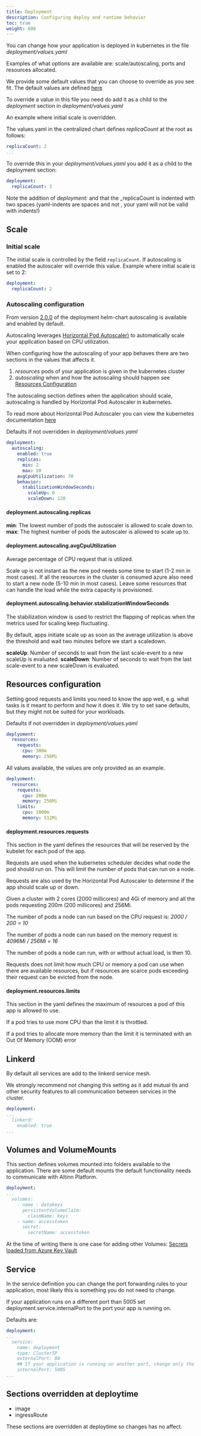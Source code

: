 ```yaml
---
title: Deployment
description: Configuring deploy and runtime behavior
toc: true
weight: 600
---
```

You can change how your application is deployed in kubernetes in the file _deployment/values.yaml_

Examples of what options are available are: scale/autoscaling, ports and resources allocated.

We provide some default values that you can choose to override as you see fit. The default values are defined [here](https://github.com/Altinn/altinn-studio-charts/blob/main/charts/deployment/values.yaml)

To override a value in this file you need do add it as a child to the _deployment_ section in _deployment/values.yaml_

An example where initial scale is overridden.

The values.yaml in the centralized chart defines _replicaCount_ at the root as follows:
```yaml
replicaCount: 2
...
```

To override this in your _deployment/values.yaml_ you add it as a child to the deployment section:
```yaml
deployment:
  replicaCount: 3
```
Note the addition of _deployment:_ and that the _replicaCount is indented with two spaces (yaml-indents are spaces and not <tab>, your yaml will not be valid with <tab> indents!)

## Scale
### Initial scale
The initial scale is controlled by the field `replicaCount`. If autoscaling is enabled the autoscaler will override this value.
Example where initial scale is set to 2:
```yaml
deployment:
  replicaCount: 2
```
### Autoscaling configuration

From version [2.0.0](/community/changelog/deployment/v2) of the deployment helm-chart autoscaling is available and enabled by default.

Autoscaling leverages [Horizontal Pod Autoscaler)](https://kubernetes.io/docs/tasks/run-application/horizontal-pod-autoscale/) 
to automatically scale your application based on CPU utilization.

When configuring how the autoscaling of your app behaves there are two sections in the values that affects it.
1. _resources_ pods of your application is given in the kubernetes cluster
2. _autoscaling_ when and how the autoscaling should happen see [Resources Configuration](##resources-configuration)

The autoscaling section defines when the application should scale, autoscaling is handled by Horizontal Pod Autoscaler in kubernetes.

To read more about Horizontal Pod Autoscaler you can view the kubernetes documentation [here](https://kubernetes.io/docs/tasks/run-application/horizontal-pod-autoscale/)

Defaults if not overridden in _deployment/values.yaml_
```yaml
deployment:
  autoscaling:
    enabled: true
    replicas:
      min: 2
      max: 10
    avgCpuUtilization: 70
    behavior:
      stabilizationWindowSeconds:
        scaleUp: 0
        scaleDown: 120
```

#### deployment.autoscaling.replicas
__min__: The lowest number of pods the autoscaler is allowed to scale down to.
__max__: The highest number of pods the autoscaler is allowed to scale up to.

#### deployment.autoscaling.avgCpuUtilization
Average percentage of CPU request that is utilized.

Scale up is not instant as the new pod needs some time to start (1-2 min in most cases).
If all the resources in the cluster is consumed azure also need to start a new node (5-10 min in most cases).
Leave some resources that can handle the load while the extra capacity is provisioned.

#### deployment.autoscaling.behavior.stabilizationWindowSeconds
The stabilization window is used to restrict the flapping of replicas when the metrics used for scaling keep fluctuating.

By default, apps initiate scale up as soon as the average utilization is above the threshold and wait two minutes before we start a scaledown.

__scaleUp__: Number of seconds to wait from the last scale-event to a new scaleUp is evaluated.
__scaleDown__: Number of seconds to wait from the last scale-event to a new scaleDown is evaluated.

## Resources configuration
Setting good requests and limits you need to know the app well, e.g. what tasks is it meant to perform and how it does it. 
We try to set sane defaults, but they might not be suited for your workloads.

Defaults if not overridden in _deployment/values.yaml_
```yaml
deplyoment:
  resources:
    requests:
      cpu: 300m
      memory: 256Mi
```

All values available, the values are only provided as an example.
```yaml
deplyoment:
  resources:
    requests:
      cpu: 200m
      memory: 256Mi
    limits:
      cpu: 1000m
      memory: 512Mi
``` 

#### deployment.resources.requests
This section in the yaml defines the resources that will be reserved by the kubelet for each pod of the app. 

Requests are used when the kubernetes scheduler decides what node the pod should run on. This will limit the number of pods that can run on a node.

Requests are also used by the Horizontal Pod Autoscaler to determine if the app should scale up or down.

Given a cluster with 2 cores (2000 millicores) and 4Gi of memory and all the pods requesting 200m (200 millicores) and 256Mi.

The number of pods a node can run based on the CPU request is: _2000 / 200 = 10_

The number of pods a node can run based on the memory request is: _4096Mi / 256Mi = 16_

The number of pods a node can run, with or without actual load, is then 10.

Requests does not limit how much CPU or memory a pod can use when there are available resources, but if resources are scarce pods exceeding their request can be evicted from the node.

#### deployment.resources.limits
This section in the yaml defines the maximum of resources a pod of this app is allowed to use. 

If a pod tries to use more CPU than the limit it is throttled.

If a pod tries to allocate more memory than the limit it is terminated with an Out Of Memory (OOM) error
## Linkerd
By default all services are add to the linkerd service mesh.

We strongly recommend not changing this setting as it add mutual tls and other security features to all communication between services in the cluster.

```yaml
deployment:
...
  linkerd:
    enabled: true
...
```

## Volumes and VolumeMounts
This section defines volumes mounted into folders available to the application.
There are some default mounts the default functionality needs to communicate with Altinn Platform.

```yaml
deployment:
...
  volumes:
    - name : datakeys
      persistentVolumeClaim:
        claimName: keys
    - name: accesstoken
      secret:
        secretName: accesstoken
```

At the time of writing there is one case for adding other Volumes: [Secrets loaded from Azure Key Vault](../secrets)

## Service
In the service definition you can change the port forwarding rules to your application, most likely this is something you do not need to change.

If your application runs on a different port than 5005 set deployment.service.internalPort to the port your app is running on.

Defaults are:
```yaml {hl_lines=[8]}
deployment:
...
  service:
    name: deployment
    type: ClusterIP
    externalPort: 80
    ## If your application is running on another port, change only the internal port.
    internalPort: 5005
...
```

## Sections overridden at deploytime

* image
* ingressRoute

These sections are overridden at deploytime so changes has no affect.